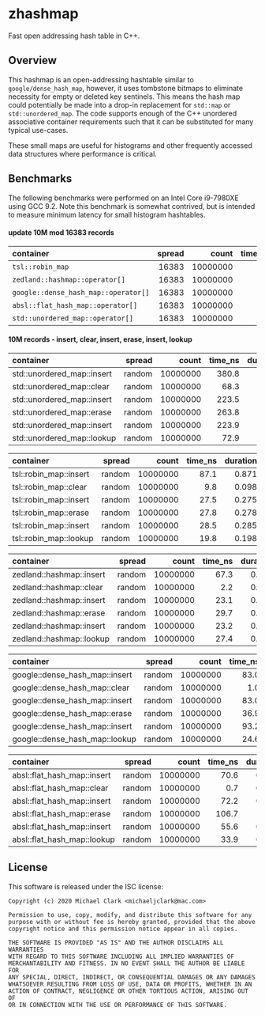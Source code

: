 # zhashmap

Fast open addressing hash table in C++.

## Overview

This hashmap is an open-addressing hashtable similar to
`google/dense_hash_map`, however, it uses tombstone bitmaps
to eliminate necessity for empty or deleted key sentinels.
This means the hash map could potentially be made into a
drop-in replacement for `std::map` or `std::unordered_map`.
The code supports enough of the C++ unordered associative
container requirements such that it can be substituted for
many typical use-cases.

These small maps are useful for histograms and other frequently
accessed data structures where performance is critical.

## Benchmarks

The following benchmarks were performed on an Intel Core i9-7980XE
using GCC 9.2. Note this benchmark is somewhat contrived, but is
intended to measure minimum latency for small histogram hashtables.

#### update 10M mod 16383 records

|container                               |  spread|       count| time_ns|
|:-------------------------------------- |  -----:|       ----:| ------:|
|`tsl::robin_map`                        |   16383|    10000000|     0.9|
|`zedland::hashmap::operator[]`          |   16383|    10000000|     1.4|
|`google::dense_hash_map::operator[]`    |   16383|    10000000|     2.1|
|`absl::flat_hash_map::operator[]`       |   16383|    10000000|     4.0|
|`std::unordered_map::operator[]`        |   16383|    10000000|     6.3|

#### 10M records - insert, clear, insert, erase, insert, lookup

|container                               |  spread|       count| time_ns|duration|
|:-------------------------------------- |  -----:|       ----:| ------:| ------:|
|std::unordered_map::insert              |  random|    10000000|   380.8|   3.808|
|std::unordered_map::clear               |  random|    10000000|    68.3|   0.683|
|std::unordered_map::insert              |  random|    10000000|   223.5|   2.235|
|std::unordered_map::erase               |  random|    10000000|   263.8|   2.638|
|std::unordered_map::insert              |  random|    10000000|   223.9|   2.239|
|std::unordered_map::lookup              |  random|    10000000|    72.9|   0.729|

|container                               |  spread|       count| time_ns|duration|
|:-------------------------------------- |  -----:|       ----:| ------:| ------:|
|tsl::robin_map::insert                  |  random|    10000000|    87.1|   0.871|
|tsl::robin_map::clear                   |  random|    10000000|     9.8|   0.098|
|tsl::robin_map::insert                  |  random|    10000000|    27.5|   0.275|
|tsl::robin_map::erase                   |  random|    10000000|    27.8|   0.278|
|tsl::robin_map::insert                  |  random|    10000000|    28.5|   0.285|
|tsl::robin_map::lookup                  |  random|    10000000|    19.8|   0.198|

|container                               |  spread|       count| time_ns|duration|
|:-------------------------------------- |  -----:|       ----:| ------:| ------:|
|zedland::hashmap::insert                |  random|    10000000|    67.3|   0.673|
|zedland::hashmap::clear                 |  random|    10000000|     2.2|   0.022|
|zedland::hashmap::insert                |  random|    10000000|    23.1|   0.231|
|zedland::hashmap::erase                 |  random|    10000000|    29.7|   0.297|
|zedland::hashmap::insert                |  random|    10000000|    23.2|   0.232|
|zedland::hashmap::lookup                |  random|    10000000|    27.4|   0.274|

|container                               |  spread|       count| time_ns|duration|
|:-------------------------------------- |  -----:|       ----:| ------:| ------:|
|google::dense_hash_map::insert          |  random|    10000000|    83.0|   0.830|
|google::dense_hash_map::clear           |  random|    10000000|     1.0|   0.010|
|google::dense_hash_map::insert          |  random|    10000000|    83.0|   0.830|
|google::dense_hash_map::erase           |  random|    10000000|    36.9|   0.369|
|google::dense_hash_map::insert          |  random|    10000000|    93.2|   0.932|
|google::dense_hash_map::lookup          |  random|    10000000|    24.6|   0.246|

|container                               |  spread|       count| time_ns|duration|
|:-------------------------------------- |  -----:|       ----:| ------:| ------:|
|absl::flat_hash_map::insert             |  random|    10000000|    70.6|   0.706|
|absl::flat_hash_map::clear              |  random|    10000000|     0.7|   0.007|
|absl::flat_hash_map::insert             |  random|    10000000|    72.2|   0.722|
|absl::flat_hash_map::erase              |  random|    10000000|   106.7|   1.067|
|absl::flat_hash_map::insert             |  random|    10000000|    55.6|   0.556|
|absl::flat_hash_map::lookup             |  random|    10000000|    33.9|   0.339|

## License

This software is released under the ISC license:

```
Copyright (c) 2020 Michael Clark <michaeljclark@mac.com>

Permission to use, copy, modify, and distribute this software for any
purpose with or without fee is hereby granted, provided that the above
copyright notice and this permission notice appear in all copies.

THE SOFTWARE IS PROVIDED "AS IS" AND THE AUTHOR DISCLAIMS ALL WARRANTIES
WITH REGARD TO THIS SOFTWARE INCLUDING ALL IMPLIED WARRANTIES OF
MERCHANTABILITY AND FITNESS. IN NO EVENT SHALL THE AUTHOR BE LIABLE FOR
ANY SPECIAL, DIRECT, INDIRECT, OR CONSEQUENTIAL DAMAGES OR ANY DAMAGES
WHATSOEVER RESULTING FROM LOSS OF USE, DATA OR PROFITS, WHETHER IN AN
ACTION OF CONTRACT, NEGLIGENCE OR OTHER TORTIOUS ACTION, ARISING OUT OF
OR IN CONNECTION WITH THE USE OR PERFORMANCE OF THIS SOFTWARE.
```

